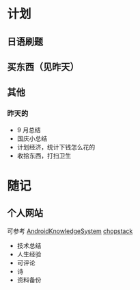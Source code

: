 # 计划

## 日语刷题

## 买东西（见昨天）

## 其他

### 昨天的

- 9 月总结
- 国庆小总结
- 计划经济，统计下钱怎么花的
- 收拾东西，打扫卫生

# 随记

## 个人网站

可参考
[AndroidKnowledgeSystem](https://feelschaotic.gitbook.io/android-knowledge-system/shitxing-cheng-chang/tuan-dui-guan-li/dai-ma-zhi-liang-yu-dai-ma-gui-fan)
[chopstack](https://chopstack.com/page/6)

- 技术总结
- 人生经验
- 可评论
- 诗
- 资料备份
